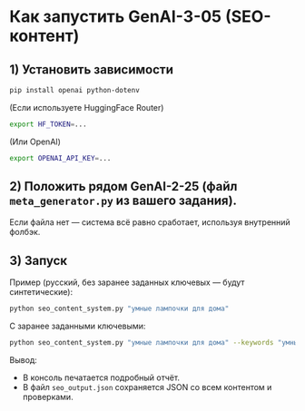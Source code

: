 # Как запустить GenAI-3-05 (SEO-контент)

## 1) Установить зависимости
```bash
pip install openai python-dotenv
```

(Если используете HuggingFace Router)
```bash
export HF_TOKEN=...
```
(Или OpenAI)
```bash
export OPENAI_API_KEY=...
```

## 2) Положить рядом GenAI-2-25 (файл `meta_generator.py` из вашего задания).
Если файла нет — система всё равно сработает, используя внутренний фолбэк.

## 3) Запуск
Пример (русский, без заранее заданных ключевых — будут синтетические):
```bash
python seo_content_system.py "умные лампочки для дома"
```

С заранее заданными ключевыми:
```bash
python seo_content_system.py "умные лампочки для дома" --keywords "умные лампы" "умный дом" "голосовое управление"
```

Вывод:
- В консоль печатается подробный отчёт.
- В файл `seo_output.json` сохраняется JSON со всем контентом и проверками.
